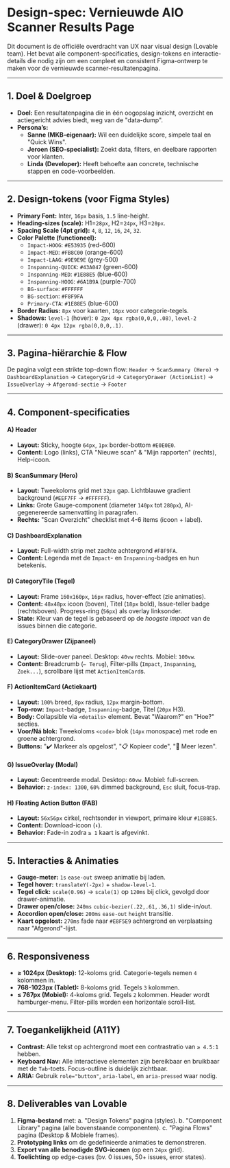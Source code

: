 # Design-spec: Vernieuwde AIO Scanner Results Page

Dit document is de officiële overdracht van UX naar visual design (Lovable team). Het bevat alle component-specificaties, design-tokens en interactie-details die nodig zijn om een compleet en consistent Figma-ontwerp te maken voor de vernieuwde scanner-resultatenpagina.

---

## 1. Doel & Doelgroep

- **Doel:** Een resultatenpagina die in één oogopslag inzicht, overzicht en actiegericht advies biedt, weg van de "data-dump".
- **Persona’s:**
  - **Sanne (MKB-eigenaar):** Wil een duidelijke score, simpele taal en "Quick Wins".
  - **Jeroen (SEO-specialist):** Zoekt data, filters, en deelbare rapporten voor klanten.
  - **Linda (Developer):** Heeft behoefte aan concrete, technische stappen en code-voorbeelden.

---

## 2. Design-tokens (voor Figma Styles)

- **Primary Font:** Inter, `16px` basis, `1.5` line-height.
- **Heading-sizes (scale):** H1=`28px`, H2=`24px`, H3=`20px`.
- **Spacing Scale (4pt grid):** `4`, `8`, `12`, `16`, `24`, `32`.
- **Color Palette (functioneel):**
  - `Impact-HOOG`: `#E53935` (red-600)
  - `Impact-MED`: `#FB8C00` (orange-600)
  - `Impact-LAAG`: `#9E9E9E` (grey-500)
  - `Inspanning-QUICK`: `#43A047` (green-600)
  - `Inspanning-MED`: `#1E88E5` (blue-600)
  - `Inspanning-HOOG`: `#6A1B9A` (purple-700)
  - `BG-surface`: `#FFFFFF`
  - `BG-section`: `#F8F9FA`
  - `Primary-CTA`: `#1E88E5` (blue-600)
- **Border Radius:** `8px` voor kaarten, `16px` voor categorie-tegels.
- **Shadows:** `level-1` (hover): `0 2px 4px rgba(0,0,0,.08)`, `level-2` (drawer): `0 4px 12px rgba(0,0,0,.1)`.

---

## 3. Pagina-hiërarchie & Flow

De pagina volgt een strikte top-down flow:
`Header` → `ScanSummary (Hero)` → `DashboardExplanation` → `CategoryGrid` → `CategoryDrawer (ActionList)` → `IssueOverlay` → `Afgerond-sectie` → `Footer`

---

## 4. Component-specificaties

#### A) Header
- **Layout:** Sticky, hoogte `64px`, `1px` border-bottom `#E0E0E0`.
- **Content:** Logo (links), CTA "Nieuwe scan" & "Mijn rapporten" (rechts), Help-icoon.

#### B) ScanSummary (Hero)
- **Layout:** Tweekoloms grid met `32px` gap. Lichtblauwe gradient background (`#EEF7FF` → `#FFFFFF`).
- **Links:** Grote Gauge-component (diameter `140px` tot `280px`), AI-gegenereerde samenvatting in paragrafen.
- **Rechts:** "Scan Overzicht" checklist met 4-6 items (icoon + label).

#### C) DashboardExplanation
- **Layout:** Full-width strip met zachte achtergrond `#F8F9FA`.
- **Content:** Legenda met de `Impact`- en `Inspanning`-badges en hun betekenis.

#### D) CategoryTile (Tegel)
- **Layout:** Frame `160x160px`, `16px` radius, hover-effect (zie animaties).
- **Content:** `48x48px` icoon (boven), Titel (`18px` bold), Issue-teller badge (rechtsboven). Progress-ring (`56px`) als overlay linksonder.
- **State:** Kleur van de tegel is gebaseerd op de *hoogste impact* van de issues binnen die categorie.

#### E) CategoryDrawer (Zijpaneel)
- **Layout:** Slide-over paneel. Desktop: `40vw` rechts. Mobiel: `100vw`.
- **Content:** Breadcrumb (`← Terug`), Filter-pills (`Impact`, `Inspanning`, `Zoek...`), scrollbare lijst met `ActionItemCard`s.

#### F) ActionItemCard (Actiekaart)
- **Layout:** `100%` breed, `8px` radius, `12px` margin-bottom.
- **Top-row:** `Impact`-badge, `Inspanning`-badge, Titel (`20px` H3).
- **Body:** Collapsible via `<details>` element. Bevat "Waarom?" en "Hoe?" secties.
- **Voor/Ná blok:** Tweekoloms `<code>` blok (`14px` monospace) met rode en groene achtergrond.
- **Buttons:** "✔️ Markeer als opgelost", "📋 Kopieer code", "🔗 Meer lezen".

#### G) IssueOverlay (Modal)
- **Layout:** Gecentreerde modal. Desktop: `60vw`. Mobiel: full-screen.
- **Behavior:** `z-index: 1300`, `60%` dimmed background, `Esc` sluit, focus-trap.

#### H) Floating Action Button (FAB)
- **Layout:** `56x56px` cirkel, rechtsonder in viewport, primaire kleur `#1E88E5`.
- **Content:** Download-icoon (`⬇️`).
- **Behavior:** Fade-in zodra `≥ 1` kaart is afgevinkt.

---

## 5. Interacties & Animaties

- **Gauge-meter:** `1s` `ease-out` sweep animatie bij laden.
- **Tegel hover:** `translateY(-2px)` + `shadow-level-1`.
- **Tegel click:** `scale(0.96)` → `scale(1)` op `120ms` bij click, gevolgd door drawer-animatie.
- **Drawer open/close:** `240ms` `cubic-bezier(.22,.61,.36,1)` slide-in/out.
- **Accordion open/close:** `200ms` `ease-out` `height` transitie.
- **Kaart opgelost:** `270ms` fade naar `#E8F5E9` achtergrond en verplaatsing naar "Afgerond"-lijst.

---

## 6. Responsiveness

- **≥ 1024px (Desktop):** 12-koloms grid. Categorie-tegels nemen `4` kolommen in.
- **768-1023px (Tablet):** 8-koloms grid. Tegels `3` kolommen.
- **≤ 767px (Mobiel):** 4-koloms grid. Tegels `2` kolommen. Header wordt hamburger-menu. Filter-pills worden een horizontale scroll-list.

---

## 7. Toegankelijkheid (A11Y)

- **Contrast:** Alle tekst op achtergrond moet een contrastratio van `≥ 4.5:1` hebben.
- **Keyboard Nav:** Alle interactieve elementen zijn bereikbaar en bruikbaar met de `Tab`-toets. Focus-outline is duidelijk zichtbaar.
- **ARIA:** Gebruik `role="button"`, `aria-label`, en `aria-pressed` waar nodig.

---

## 8. Deliverables van Lovable

1. **Figma-bestand** met:
   a. "Design Tokens" pagina (styles).
   b. "Component Library" pagina (alle bovenstaande componenten).
   c. "Pagina Flows" pagina (Desktop & Mobiele frames).
2. **Prototyping links** om de gedefinieerde animaties te demonstreren.
3. **Export van alle benodigde SVG-iconen** (op een `24px` grid).
4. **Toelichting** op edge-cases (bv. 0 issues, 50+ issues, error states).

